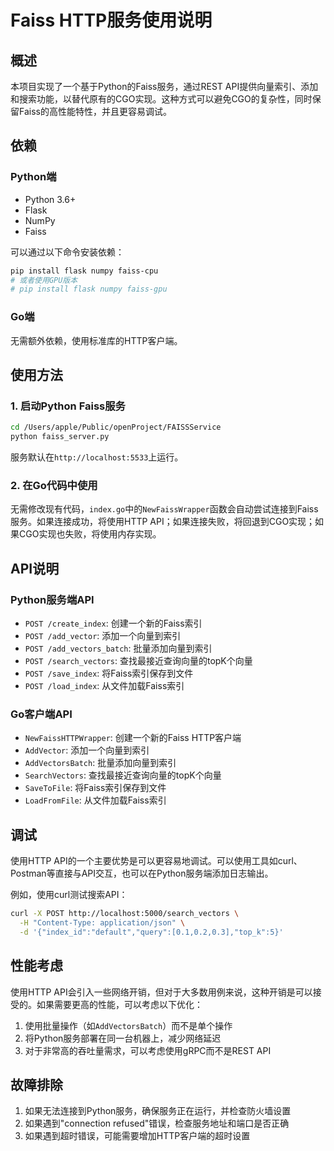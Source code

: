 # Faiss HTTP服务使用说明

## 概述

本项目实现了一个基于Python的Faiss服务，通过REST API提供向量索引、添加和搜索功能，以替代原有的CGO实现。这种方式可以避免CGO的复杂性，同时保留Faiss的高性能特性，并且更容易调试。

## 依赖

### Python端

- Python 3.6+
- Flask
- NumPy
- Faiss

可以通过以下命令安装依赖：

```bash
pip install flask numpy faiss-cpu
# 或者使用GPU版本
# pip install flask numpy faiss-gpu
```

### Go端

无需额外依赖，使用标准库的HTTP客户端。

## 使用方法

### 1. 启动Python Faiss服务

```bash
cd /Users/apple/Public/openProject/FAISSService
python faiss_server.py
```

服务默认在`http://localhost:5533`上运行。

### 2. 在Go代码中使用

无需修改现有代码，`index.go`中的`NewFaissWrapper`函数会自动尝试连接到Faiss服务。如果连接成功，将使用HTTP API；如果连接失败，将回退到CGO实现；如果CGO实现也失败，将使用内存实现。

## API说明

### Python服务端API

- `POST /create_index`: 创建一个新的Faiss索引
- `POST /add_vector`: 添加一个向量到索引
- `POST /add_vectors_batch`: 批量添加向量到索引
- `POST /search_vectors`: 查找最接近查询向量的topK个向量
- `POST /save_index`: 将Faiss索引保存到文件
- `POST /load_index`: 从文件加载Faiss索引

### Go客户端API

- `NewFaissHTTPWrapper`: 创建一个新的Faiss HTTP客户端
- `AddVector`: 添加一个向量到索引
- `AddVectorsBatch`: 批量添加向量到索引
- `SearchVectors`: 查找最接近查询向量的topK个向量
- `SaveToFile`: 将Faiss索引保存到文件
- `LoadFromFile`: 从文件加载Faiss索引

## 调试

使用HTTP API的一个主要优势是可以更容易地调试。可以使用工具如curl、Postman等直接与API交互，也可以在Python服务端添加日志输出。

例如，使用curl测试搜索API：

```bash
curl -X POST http://localhost:5000/search_vectors \
  -H "Content-Type: application/json" \
  -d '{"index_id":"default","query":[0.1,0.2,0.3],"top_k":5}'
```

## 性能考虑

使用HTTP API会引入一些网络开销，但对于大多数用例来说，这种开销是可以接受的。如果需要更高的性能，可以考虑以下优化：

1. 使用批量操作（如`AddVectorsBatch`）而不是单个操作
2. 将Python服务部署在同一台机器上，减少网络延迟
3. 对于非常高的吞吐量需求，可以考虑使用gRPC而不是REST API

## 故障排除

1. 如果无法连接到Python服务，确保服务正在运行，并检查防火墙设置
2. 如果遇到"connection refused"错误，检查服务地址和端口是否正确
3. 如果遇到超时错误，可能需要增加HTTP客户端的超时设置